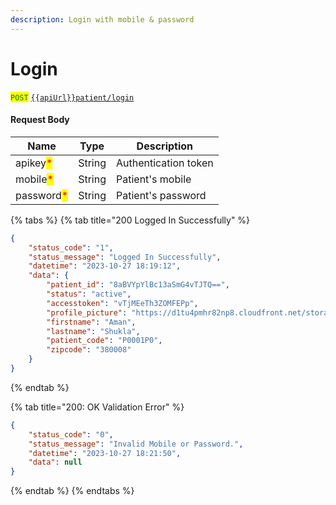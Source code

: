 ```yaml
---
description: Login with mobile & password
---
```


# Login

<mark style="color:green;">`POST`</mark> [`{{apiUrl}}patient/login`](https://api.evitalrx.in/v1/patient/login)

#### Request Body

| Name                                       | Type   | Description          |
| ------------------------------------------ | ------ | -------------------- |
| apikey<mark style="color:red;">\*</mark>   | String | Authentication token |
| mobile<mark style="color:red;">\*</mark>   | String | Patient's mobile     |
| password<mark style="color:red;">\*</mark> | String | Patient's password   |

{% tabs %}
{% tab title="200 Logged In Successfully" %}
```json
{
    "status_code": "1",
    "status_message": "Logged In Successfully",
    "datetime": "2023-10-27 18:19:12",
    "data": {
        "patient_id": "8aBVYpYlBc13aSmG4vTJTQ==",
        "status": "active",
        "accesstoken": "vTjMEeTh3ZOMFEPp",
        "profile_picture": "https://d1tu4pmhr82np8.cloudfront.net/storage/users/placeholder_a.png",
        "firstname": "Aman",
        "lastname": "Shukla",
        "patient_code": "P0001P0",
        "zipcode": "380008"
    }
}
```
{% endtab %}

{% tab title="200: OK Validation Error" %}
```json
{
    "status_code": "0",
    "status_message": "Invalid Mobile or Password.",
    "datetime": "2023-10-27 18:21:50",
    "data": null
}
```
{% endtab %}
{% endtabs %}

